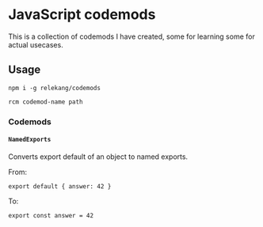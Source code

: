 # JavaScript codemods

This is a collection of codemods I have created, some for learning some for
actual usecases.

## Usage
```
npm i -g relekang/codemods

rcm codemod-name path
```

### Codemods

#### `NamedExports`
Converts export default of an object to named exports.

From:
```es6
export default { answer: 42 }
```

To:
```es6
export const answer = 42
```

